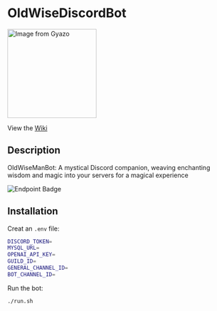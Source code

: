 # OldWiseDiscordBot

<a href="https://gyazo.com/b44411736275628586cc8b3ff4239789"><img src="https://i.gyazo.com/b44411736275628586cc8b3ff4239789.jpg" alt="Image from Gyazo" width="200"/></a>

View the [Wiki](https://wise.twizy.dev/)

## Description
OldWiseManBot: A mystical Discord companion, weaving enchanting wisdom and magic into your servers for a magical experience

![Endpoint Badge](https://img.shields.io/endpoint?url=https%3A%2F%2Fhealthchecks.io%2Fbadge%2Fcb6a79be-ef54-4470-8374-01f814%2FhKTJMc6--2.shields)


## Installation

Creat an `.env` file:
```bash
DISCORD_TOKEN=
MYSQL_URL=
OPENAI_API_KEY=
GUILD_ID=
GENERAL_CHANNEL_ID=
BOT_CHANNEL_ID=
```

Run the bot:
```bash
./run.sh
```
